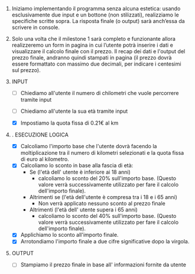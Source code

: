 1. Iniziamo implementando il programma senza alcuna estetica: usando esclusivamente due input e un bottone (non stilizzati), realizziamo le specifiche scritte sopra. La risposta finale (o output) sarà anch’essa da scrivere in console.
2. Solo una volta che il milestone 1 sarà completo e funzionante allora realizzeremo un form in pagina in cui l’utente potrà inserire i dati e visualizzare il calcolo finale con il prezzo.
Il recap dei dati e l'output del prezzo finale, andranno quindi stampati in pagina (il prezzo dovrà essere formattato con massimo due decimali, per indicare i centesimi sul prezzo).

1. INPUT
    - [ ] Chiediamo all'utente il numero di chilometri che vuole percorrere tramite input
    - [ ] Chiediamo all'utente la sua età tramite input
    - [x] Impostiamo la quota fissa di 0.21€ al km


2. . ESECUZIONE LOGICA
    - [x] Calcoliamo l'importo base che l'utente dovrà facendo la moltiplicazione tra il numero di kilometri selezionati e la quota fissa di euro al kilometro.
    - [x] Calcoliamo lo sconto in base alla fascia di età:
        - Se (l'età dell' utente è inferiore ai 18 anni)
            + calcoliamo lo sconto del 20% sull'importo base. (Questo valore verrà successivamente utilizzato per fare il calcolo dell'importo finale).
        - Altrimenti se (l'età dell'utente è compresa tra i 18 e i 65 anni)
            + Non verrà applicato nessuno sconto al prezzo finale
        - Altrimenti (l'età dell' utente supera i 65 anni)
            + calcoliamo lo sconto del 40% sull'importo base. (Questo valore verrà successivamente utilizzato per fare il calcolo dell'importo finale).
    - [x] Applichiamo lo sconto all'importo finale.
    - [x] Arrotondiamo l'importo finale a due cifre significative dopo la virgola.

3. OUTPUT
    - [ ] Stampiamo il prezzo finale in base all' informazioni fornite da utente